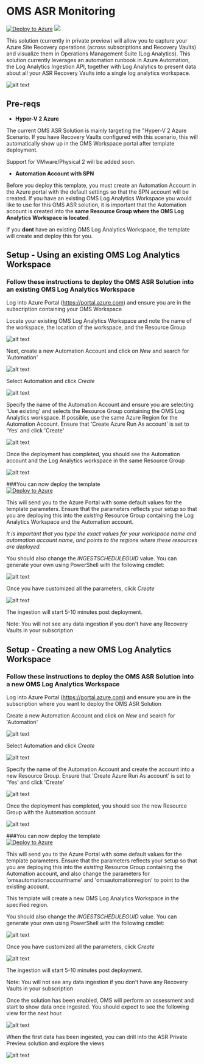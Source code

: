# OMS ASR Monitoring

[![Deploy to Azure](http://azuredeploy.net/deploybutton.png)](https://portal.azure.com/#create/Microsoft.Template/uri/https%3A%2F%2Fraw.githubusercontent.com%2FTVDKoni%2Fazure-quickstart-templates%2Fmaster%2Fasr-oms-monitoring%2F%2Fazuredeploy.json) 
<a href="http://armviz.io/#/?load=https%3A%2F%2Fraw.githubusercontent.com%2FTVDKoni%2Fazure-quickstart-templates%2Fmaster%2Fasr-oms-monitoring%2Fazuredeploy.json" target="_blank">
    <img src="http://armviz.io/visualizebutton.png"/>
</a>

This solution (currently in private preview) will allow you to capture your Azure Site Recovery operations (across subscriptions and Recovery Vaults) and visualize them in Operations Management Suite (Log Analytics). This solution currently leverages an automation runbook in Azure Automation, the Log Analytics Ingestion API, together with Log Analytics to present data about all your ASR Recovery Vaults into a single log analytics workspace.

![alt text](images/knarmasr.png "OMS ASR Monitoring")

## Pre-reqs

- **Hyper-V 2 Azure**

The current OMS ASR Solution is mainly targeting the "Hyper-V 2 Azure Scenario. If you have Recovery Vaults configured with this scenario, this will automatically show up in the OMS Workspace portal after template deployment.

Support for VMware/Physical 2 will be added soon.

- **Automation Account with SPN**

Before you deploy this template, you must create an Automation Account in the Azure portal with the default settings so that the SPN account will be created. If you have an existing OMS Log Analytics Workspace you would like to use for this OMS ASR solution, it is important that the Automation account is created into the **same Resource Group where the OMS Log Analytics Workspace is located**.

If you **dont** have an existing OMS Log Analytics Workspace, the template will create and deploy this for you.

## Setup - Using an existing OMS Log Analytics Workspace

### Follow these instructions to deploy the OMS ASR Solution into an existing OMS Log Analytics Workspace

Log into Azure Portal (https://portal.azure.com) and ensure you are in the subscription containing your OMS Workspace

Locate your existing OMS Log Analytics Workspace and note the name of the workspace, the location of the workspace, and the Resource Group

![alt text](images/knomsworkspace.png "omsws") 

Next, create a new Automation Account and click on *New* and search for 'Automation'

![alt text](images/knautomation.png "automation")
 
Select Automation and click *Create* 

![alt text](images/kncreate.png "create")

Specify the name of the Automation Account and ensure you are selecting 'Use existing' and selects the Resource Group containing the OMS Log Analytics workspace. If possible, use the same Azure Region for the Automation Account. Ensure that 'Create Azure Run As account' is set to 'Yes' and click 'Create'

![alt text](images/knaaccount.png "Create account") 

Once the deployment has completed, you should see the Automation account and the Log Analytics workspace in the same Resource Group

![alt text](images/knrg.png "Resource Group")

###You can now deploy the template   
[![Deploy to Azure](http://azuredeploy.net/deploybutton.png)](https://portal.azure.com/#create/Microsoft.Template/uri/https%3A%2F%2Fraw.githubusercontent.com%2FTVDKoni%2Fazure-quickstart-templates%2Fmaster%2Fasr-oms-monitoring%2F%2Fazuredeploy.json)

This will send you to the Azure Portal with some default values for the template parameters. 
Ensure that the parameters reflects your setup so that you are deploying this into the *existing* Resource Group containing the Log Analytics Workspace and the Automation account.

*It is important that you type the exact values for your workspace name and automation account name, and points to the regions where these resources are deployed.* 

You should also change the *INGESTSCHEDULEGUID* value. You can generate your own using PowerShell with the following cmdlet:


![alt text](images/knguid.png "guid")

Once you have customized all the parameters, click *Create*

![alt text](images/knarmtemp.png "template")

The ingestion will start 5-10 minutes post deployment.

Note: You will not see any data ingestion if you don't have any Recovery Vaults in your subscription

## Setup - Creating a new OMS Log Analytics Workspace

### Follow these instructions to deploy the OMS ASR Solution into a new OMS Log Analytics Workspace

Log into Azure Portal (https://portal.azure.com) and ensure you are in the subscription where you want to deploy the OMS ASR Solution

Create a new Automation Account and click on *New* and search for 'Automation'

![alt text](images/knautomation.png "automation")
 
Select Automation and click *Create* 

![alt text](images/kncreate.png "create")

Specify the name of the Automation Account and create the account into a new Resource Group. Ensure that 'Create Azure Run As account' is set to 'Yes' and click 'Create'

![alt text](images/knnewrg.png "Create account") 

Once the deployment has completed, you should see the new Resource Group with the Automation account

![alt text](images/knautorg.png "RG")

###You can now deploy the template   
[![Deploy to Azure](http://azuredeploy.net/deploybutton.png)](https://portal.azure.com/#create/Microsoft.Template/uri/https%3A%2F%2Fraw.githubusercontent.com%2FTVDKoni%2Fazure-quickstart-templates%2Fmaster%2Fasr-oms-monitoring%2F%2Fazuredeploy.json)

This will send you to the Azure Portal with some default values for the template parameters. 
Ensure that the parameters reflects your setup so that you are deploying this into the *existing* Resource Group containing the Automation account, and also change the parameters for 'omsautomationaccountname' and 'omsautomationregion' to point to the existing account. 

This template will create a new OMS Log Analytics Workspace in the specified region.

You should also change the *INGESTSCHEDULEGUID* value. You can generate your own using PowerShell with the following cmdlet:


![alt text](images/knguid.png "guid")

Once you have customized all the parameters, click *Create*

![alt text](images/knnewoms.png "New workspace")

The ingestion will start 5-10 minutes post deployment.

Note: You will not see any data ingestion if you don't have any Recovery Vaults in your subscription

Once the solution has been enabled, OMS will perform an assessment and start to show data once ingested.
You should expect to see the following view for the next hour.

![alt text](images/assessment.png "Assessment")

When the first data has been ingested, you can drill into the ASR Private Preview solution and explore the views

![alt text](images/asrpreview.png "ASR Private Preview")           